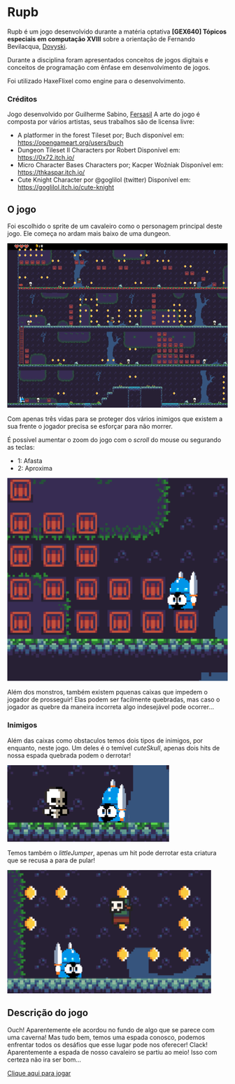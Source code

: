 # Rupb


Rupb é um jogo desenvolvido durante a matéria optativa **[GEX640]
Tópicos especiais em computação XVIII** sobre a orientação de Fernando Bevilacqua, [Dovyski](https://github.com/Dovyski).


Durante a disciplina foram apresentados conceitos de jogos digitais e conceitos de programação com ênfase em desenvolvimento de jogos.

Foi utilizado HaxeFlixel como engine para o desenvolvimento.

### Créditos

Jogo desenvolvido por Guilherme Sabino, [Fersasil](https://github.com/Fersasil)
A arte do jogo é composta por vários artistas, seus trabalhos são de licensa livre:
- A platformer in the forest Tileset por; Buch disponível em: https://opengameart.org/users/buch
- Dungeon Tileset II Characters por Robert Disponível em: https://0x72.itch.io/
- Micro Character Bases Characters por; Kacper Woźniak Disponível em: https://thkaspar.itch.io/
- Cute Knight Character por @goglilol (twitter) Disponível em: https://goglilol.itch.io/cute-knight

## O jogo

Foi escolhido o sprite de um cavaleiro como o personagem principal deste jogo. Ele começa no ardam mais baixo de uma dungeon. 

![Alt text](images/img3.png?raw=true "Blocks Challenge")

Com apenas três vidas para se proteger dos vários inimigos que existem a sua frente o jogador precisa se esforçar para não morrer.

É possível aumentar o zoom do jogo com o *scroll* do mouse ou segurando as teclas:
- 1: Afasta
- 2: Aproxima

![Alt text](images/img1.png?raw=true "Blocks Challenge")

Além dos monstros, também existem pquenas caixas que impedem o jogador de prosseguir! Elas podem ser facilmente quebradas, mas caso o jogador as quebre da maneira incorreta algo indesejável pode ocorrer...

### Inimigos

Além das caixas como obstaculos temos dois tipos de inimigos, por enquanto, neste jogo. Um deles é o temível *cuteSkull*, apenas dois hits de nossa espada quebrada podem o derrotar!

![Alt text](images/img2.png?raw=true "Blocks Challenge")

Temos também o *littleJumper*, apenas um hit pode derrotar esta criatura que se recusa a para de pular!

![Alt text](images/img4.png?raw=true "Blocks Challenge")

## Descrição do jogo

Ouch! Aparentemente ele acordou no fundo de algo que se parece com uma caverna! Mas tudo bem, temos uma espada conosco, podemos enfrentar todos os desáfios que esse lugar pode nos oferecer!
Clack! Aparentemente a espada de nosso cavaleiro se partiu ao meio! Isso com certeza não ira ser bom...

[Clique aqui para jogar](https://fersasil.github.io/rupb/)



